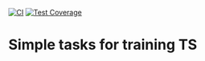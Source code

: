[![CI](https://github.com/ArsenyKonkolovich/tasks/actions/workflows/CI.yml/badge.svg)](https://github.com/ArsenyKonkolovich/tasks/actions/workflows/CI.yml)
[![Test Coverage](https://api.codeclimate.com/v1/badges/42ac468be4e2e813943f/test_coverage)](https://codeclimate.com/github/ArsenyKonkolovich/tasks/test_coverage)

# Simple tasks for training TS
